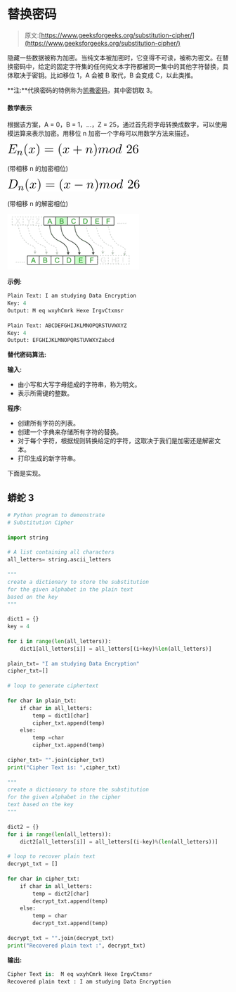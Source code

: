 # 替换密码

> 原文:[https://www.geeksforgeeks.org/substitution-cipher/](https://www.geeksforgeeks.org/substitution-cipher/)

隐藏一些数据被称为加密。当纯文本被加密时，它变得不可读，被称为密文。在替换密码中，给定的固定字符集的任何纯文本字符都被同一集中的其他字符替换，具体取决于密钥。比如移位 1，A 会被 B 取代，B 会变成 C，以此类推。

**注:**代换密码的特例称为[凯撒密码](https://www.geeksforgeeks.org/caesar-cipher-in-cryptography/)，其中密钥取 3。

#### 数学表示

根据该方案，A = 0，B = 1，…，Z = 25，通过首先将字母转换成数字，可以使用模运算来表示加密。用移位 n 加密一个字母可以用数学方法来描述。

![E_n(x)=(x+n)mod\ 26](img/f0d4ff136171640a80a035ba7870a141.png)

(带相移 n 的加密相位)

![D_n(x)=(x-n)mod\ 26](img/d05bfd5f7c7840072ce325be9b80ccb2.png)

(带相移 n 的解密相位)

![substitution-cipher](img/7a9efa3a4f29c27f3876f950ff08fd9b.png)

**示例:**

```py
Plain Text: I am studying Data Encryption
Key: 4
Output: M eq wxyhCmrk Hexe IrgvCtxmsr

Plain Text: ABCDEFGHIJKLMNOPQRSTUVWXYZ
Key: 4
Output: EFGHIJKLMNOPQRSTUVWXYZabcd
```

**替代密码算法:**

**输入:**

*   由小写和大写字母组成的字符串，称为明文。
*   表示所需键的整数。

**程序:**

*   创建所有字符的列表。
*   创建一个字典来存储所有字符的替换。
*   对于每个字符，根据规则转换给定的字符，这取决于我们是加密还是解密文本。
*   打印生成的新字符串。

下面是实现。

## 蟒蛇 3

```py
# Python program to demonstrate
# Substitution Cipher

import string

# A list containing all characters
all_letters= string.ascii_letters

"""
create a dictionary to store the substitution
for the given alphabet in the plain text
based on the key
"""

dict1 = {}
key = 4

for i in range(len(all_letters)):
    dict1[all_letters[i]] = all_letters[(i+key)%len(all_letters)]

plain_txt= "I am studying Data Encryption"
cipher_txt=[]

# loop to generate ciphertext

for char in plain_txt:
    if char in all_letters:
        temp = dict1[char]
        cipher_txt.append(temp)
    else:
        temp =char
        cipher_txt.append(temp)

cipher_txt= "".join(cipher_txt)
print("Cipher Text is: ",cipher_txt)

"""
create a dictionary to store the substitution
for the given alphabet in the cipher
text based on the key
"""

dict2 = {}    
for i in range(len(all_letters)):
    dict2[all_letters[i]] = all_letters[(i-key)%(len(all_letters))]

# loop to recover plain text
decrypt_txt = []

for char in cipher_txt:
    if char in all_letters:
        temp = dict2[char]
        decrypt_txt.append(temp)
    else:
        temp = char
        decrypt_txt.append(temp)

decrypt_txt = "".join(decrypt_txt)
print("Recovered plain text :", decrypt_txt)
```

**输出:**

```py
Cipher Text is:  M eq wxyhCmrk Hexe IrgvCtxmsr
Recovered plain text : I am studying Data Encryption
```